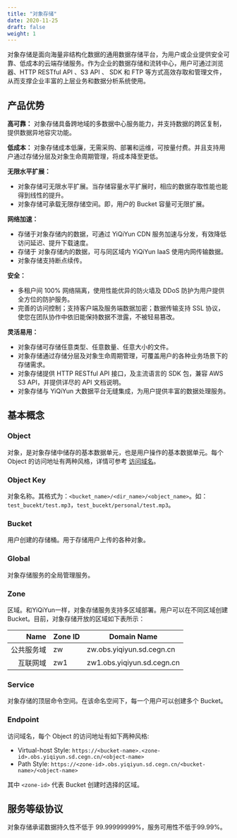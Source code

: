 ```yaml
---
title: "对象存储"
date: 2020-11-25
draft: false
weight: 1
---
```


对象存储是面向海量非结构化数据的通用数据存储平台，为用户或企业提供安全可靠、低成本的云端存储服务。作为企业的数据存储和流转中心，用户可通过浏览器、HTTP RESTful API 、S3 API 、 SDK 和 FTP 等方式高效存取和管理文件，从而支撑企业丰富的上层业务和数据分析系统使用。

## 产品优势

**高可靠：** 对象存储具备跨地域的多数据中心服务能力，并支持数据的跨区复制，提供数据异地容灾功能。

**低成本：** 对象存储成本低廉，无需采购、部署和运维，可按量付费。并且支持用户通过存储分层及对象生命周期管理，将成本降至更低。

**无限水平扩展：**
  - 对象存储可无限水平扩展。当存储容量水平扩展时，相应的数据存取性能也能得到线性的提升。
  - 对象存储可承载无限存储空间。即，用户的 Bucket 容量可无限扩展。

**网络加速：**
  - 存储于对象存储内的数据，可通过 YiQiYun CDN 服务加速与分发，有效降低访问延迟、提升下载速度。
  - 存储于  对象存储内的数据，可与同区域内 YiQiYun IaaS 使用内网传输数据。
  - 对象存储支持断点续传。

**安全：**
  - 多租户间 100% 网络隔离，使用性能优异的防火墙及 DDoS 防护为用户提供全方位的防护服务。
  - 完善的访问控制；支持客户端及服务端数据加密；数据传输支持 SSL 协议，使您在团队协作中依旧能保持数据不泄露，不被轻易篡改。

**灵活易用：**
  - 对象存储可存储任意类型、任意数量、任意大小的文件。
  - 对象存储通过存储分层及对象生命周期管理，可覆盖用户的各种业务场景下的存储需求。
  - 对象存储提供 HTTP RESTful API 接口，及主流语言的 SDK 包，兼容 AWS S3 API，并提供详尽的 API 文档说明。
  - 对象存储与 YiQiYun 大数据平台无缝集成，为用户提供丰富的数据处理服务。

## 基本概念
### Object
对象，是对象存储中储存的基本数据单元，也是用户操作的基本数据单元。每个 Object 的访问地址有两种风格，详情可参考 [访问域名](#Endpoint)。

### Object Key
对象名称。其格式为：`<bucket_name>/<dir_name>/<object_name>`。如：`test_bucekt/test.mp3`，`test_bucekt/personal/test.mp3`。

### Bucket
用户创建的存储桶。用于存储用户上传的各种对象。

### Global
对象存储服务的全局管理服务。

### Zone
区域。和YiQiYun一样，对象存储服务支持多区域部署。用户可以在不同区域创建 Bucket。目前，对象存储开放的区域如下表所示：

| Name      | Zone ID | Domain Name |
|----------:|---------|-|
| 公共服务域 | zw |zw.obs.yiqiyun.sd.cegn.cn |
| 互联网域 | zw1 | zw1.obs.yiqiyun.sd.cegn.cn |

### Service
对象存储的顶层命令空间。在该命名空间下，每一个用户可以创建多个 Bucket。

### Endpoint

访问域名，每个 Object 的访问地址有如下两种风格:

- Virtual-host Style: `https://<bucket-name>.<zone-id>.obs.yiqiyun.sd.cegn.cn/<object-name>`
- Path Style: `https://<zone-id>.obs.yiqiyun.sd.cegn.cn/<bucket-name>/<object-name>`

其中 `<zone-id>` 代表 Bucket 创建时选择的区域。


## 服务等级协议

对象存储承诺数据持久性不低于 99.99999999%，服务可用性不低于99.99%。





